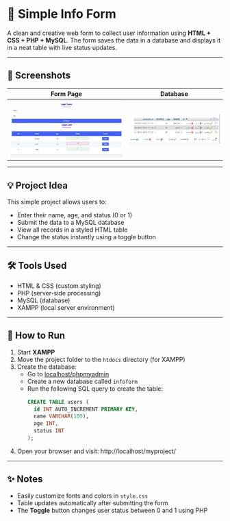 # 📝 Simple Info Form

A clean and creative web form to collect user information using **HTML + CSS + PHP + MySQL**. The form saves the data in a database and displays it in a neat table with live status updates.

---

## 📸 Screenshots

| Form Page | Database  |
|-----------|----------------|
| ![Form](Screenshot1.png) | ![Database](Screenshot2.png) |


---

## 💡 Project Idea

This simple project allows users to:

- Enter their name, age, and status (0 or 1)
- Submit the data to a MySQL database
- View all records in a styled HTML table
- Change the status instantly using a toggle button

---

## 🛠️ Tools Used

- HTML & CSS (custom styling)
- PHP (server-side processing)
- MySQL (database)
- XAMPP (local server environment)

---

## 🚀 How to Run

1. Start **XAMPP** 
2. Move the project folder to the `htdocs` directory (for XAMPP)
3. Create the database:
   - Go to [localhost/phpmyadmin](http://localhost/phpmyadmin)
   - Create a new database called `infoform`
   - Run the following SQL query to create the table:
     ```sql
     CREATE TABLE users (
       id INT AUTO_INCREMENT PRIMARY KEY,
       name VARCHAR(100),
       age INT,
       status INT
     );
     ```
4. Open your browser and visit:
http://localhost/myproject/

---

## ✨ Notes

- Easily customize fonts and colors in `style.css`
- Table updates automatically after submitting the form
- The **Toggle** button changes user status between 0 and 1 using PHP

